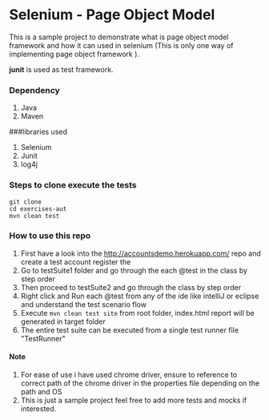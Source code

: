 # Selenium - Page Object Model
This is a sample project to demonstrate what is page object model framework  and how it can used in selenium (This is only one way of implementing page object framework ).

**junit** is used as test framework.

### Dependency
1. Java
2. Maven

###libraries used
1. Selenium
2. Junit
3. log4j

### Steps to clone execute the tests
```
git clone
cd exercises-aut
mvn clean test
```


### How to use this repo
1. First have a look into the http://accountsdemo.herokuapp.com/ repo and create a test account  register the
2. Go to testSuite1 folder and go through the each @test in the class by step order
3. Then proceed to testSuite2 and go through the class by step order
4. Right click and Run each @test from any of the ide like intelliJ or eclipse and understand the test scenario flow
5. Execute `mvn clean test site` from root folder, index.html report will be generated in target folder
6. The entire test suite can be executed from a single test runner file "TestRunner"

#### Note
1. For ease of use i have used chrome driver, ensure to reference to correct path of the chrome driver in the properties file depending on the path and OS
2. This is just a sample project feel free to add more tests and mocks if interested.







